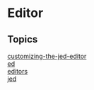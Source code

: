 # Editor

## Topics

[customizing-the-jed-editor](./customizing-the-jed-editor)  
[ed](./ed)  
[editors](./editors)  
[jed](./jed)  

